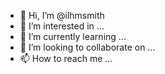 - 👋 Hi, I’m @ilhmsmith
- 👀 I’m interested in ...
- 🌱 I’m currently learning ...
- 💞️ I’m looking to collaborate on ...
- 📫 How to reach me ...

<!---
ilhmsmith/ilhmsmith is a ✨ special ✨ repository because its `README.md` (this file) appears on your GitHub profile.
You can click the Preview link to take a look at your changes.
--->
